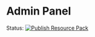 # Admin Panel

Status: [![Publish Resource Pack](https://github.com/Astraxical/resource_pack/actions/workflows/main.yml/badge.svg?event=check_run)](https://github.com/Astraxical/resource_pack/actions/workflows/main.yml)
